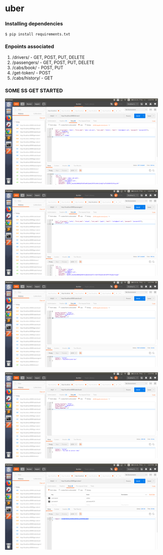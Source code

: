# uber

### Installing dependencies

```
$ pip install requirements.txt
```

### Enpoints associated

1) /drivers/ - GET, POST, PUT, DELETE
2) /passengers/ - GET, POST, PUT, DELETE
3) /cabs/book/ - POST, PUT
4) /get-token/ - POST
5) /cabs/history/ - GET

### SOME SS GET STARTED

![alt text](https://github.com/Anubhav722/uber/blob/master/postman_images/postman_1.png)

![alt text](https://github.com/Anubhav722/uber/blob/master/postman_images/postman_2.png)

![alt text](https://github.com/Anubhav722/uber/blob/master/postman_images/postman_3.png)

![alt text](https://github.com/Anubhav722/uber/blob/master/postman_images/postman_4.png)

![alt text](https://github.com/Anubhav722/uber/blob/master/postman_images/postman_5.png)
